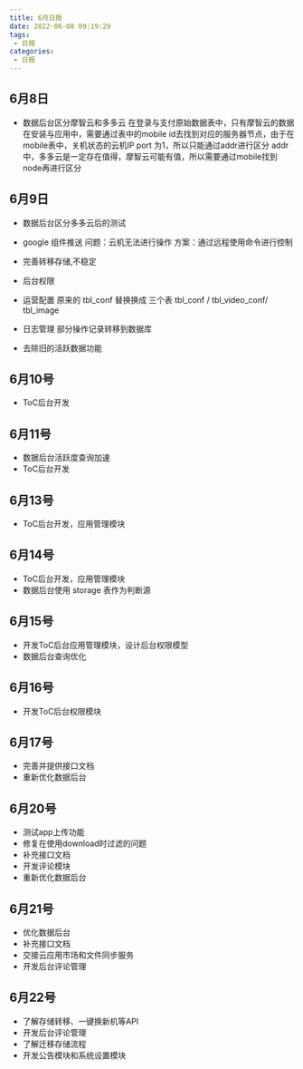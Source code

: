 ```yaml
---
title: 6月日报
date: 2022-06-08 09:19:29
tags: 
 - 日报
categories:
 - 日报
---
```



## 6月8日

- 数据后台区分摩智云和多多云
  在登录与支付原始数据表中，只有摩智云的数据
  在安装与应用中，需要通过表中的mobile id去找到对应的服务器节点，由于在mobile表中，关机状态的云机IP port 为1，所以只能通过addr进行区分
  addr中，多多云是一定存在值得，摩智云可能有值，所以需要通过mobile找到node再进行区分

## 6月9日

- 数据后台区分多多云后的测试

- google 组件推送
  问题：云机无法进行操作
  方案：通过远程使用命令进行控制

- 完善转移存储,不稳定

- 后台权限

- 运营配置  原来的 tbl_conf 替换换成 三个表 tbl_conf / tbl_video_conf/ tbl_image

- 日志管理 部分操作记录转移到数据库

- 去除旧的活跃数据功能

## 6月10号

- ToC后台开发

## 6月11号

- 数据后台活跃度查询加速
- ToC后台开发

## 6月13号

- ToC后台开发，应用管理模块

## 6月14号

- ToC后台开发，应用管理模块
- 数据后台使用 storage 表作为判断源

## 6月15号

- 开发ToC后台应用管理模块，设计后台权限模型
- 数据后台查询优化

## 6月16号

- 开发ToC后台权限模块

## 6月17号

- 完善并提供接口文档
- 重新优化数据后台

## 6月20号

- 测试app上传功能
- 修复在使用download时过滤的问题
- 补充接口文档
- 开发评论模块
- 重新优化数据后台

## 6月21号

- 优化数据后台
- 补充接口文档
- 交接云应用市场和文件同步服务
- 开发后台评论管理

## 6月22号

- 了解存储转移、一键换新机等API
- 开发后台评论管理
- 了解迁移存储流程
- 开发公告模块和系统设置模块
